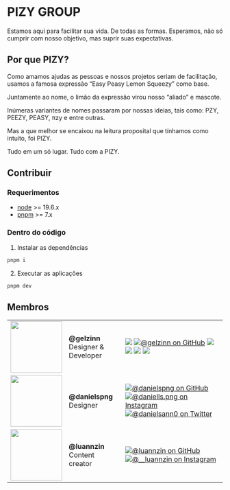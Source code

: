 # PIZY GROUP

Estamos aqui para facilitar sua vida. De todas as formas. Esperamos, não só cumprir com nosso objetivo, mas suprir suas expectativas.

## Por que PIZY?

Como amamos ajudas as pessoas e nossos projetos seriam de facilitação, usamos a famosa expressão “Easy Peasy Lemon Squeezy” como base.

Juntamente ao nome, o limão da expressão virou nosso “aliado” e mascote.

Inúmeras variantes de nomes passaram por nossas ideias, tais como: PZY, PEEZY, PEASY, πzy e entre outras.

Mas a que melhor se encaixou na leitura proposital que tínhamos como intuito, foi PIZY.

Tudo em um só lugar. Tudo com a PIZY.

## Contribuir

### Requerimentos

- [node](https://nodejs.org/en/download/) >= 19.6.x
- [pnpm](https://pnpm.io/installation) >= 7.x

### Dentro do código

1. Instalar as dependências

```bash
pnpm i
```

2. Executar as aplicações

```bash
pnpm dev
```

## Membros

<table>
  <tr>
    <td valign="top">
      <img src="https://github.com/gelzinn.png?size=120" width=120>
    </td>
    <td valign="center">
      <p><b>@gelzinn</b><br>Designer & Developer</p>
    </td>
    <td valign="center">
      <a href="https://gelzin.com" target="_blank"><img src="https://img.shields.io/badge/-gelzin.com-black?&style=for-the-badge"></a>
      <a href="https://www.github.com/gelzinn" target="_blank"><img src="https://img.shields.io/badge/GitHub-%23333333.svg?&style=for-the-badge&logo=github&logoColor=white" alt="@gelzinn on GitHub"></a>
      <a href="https://www.youtube.com/c/gelzinn_" target="_blank"><img src="https://img.shields.io/badge/YouTube-FF0000?style=for-the-badge&logo=youtube&logoColor=white" target="_blank"></a>
      <a href="https://instagram.com/gelzinn" target="_blank"><img src="https://img.shields.io/badge/-Instagram-%23E4405F?style=for-the-badge&logo=instagram&logoColor=white" target="_blank"></a>
      <a href="https://twitter.com/gelzinn_" target="_blank"><img src="https://img.shields.io/badge/twitter-%231DA1F2.svg?&style=for-the-badge&logo=twitter&logoColor=white" target="_blank"></a>
      <a href="https://www.linkedin.com/in/gelzin" target="_blank"><img src="https://img.shields.io/badge/-LinkedIn-%230077B5?style=for-the-badge&logo=linkedin&logoColor=white" target="_blank"></a>
    </td>
  </tr>

  <tr>
    <td valign="top">
      <img src="https://github.com/danielspng.png?size=120" width=120>
    </td>
    <td valign="center">
      <p><b>@danielspng</b><br>Designer</p>
    </td>
    <td valign="center">
      <a href="https://www.github.com/danielspng" target="_blank"><img src="https://img.shields.io/badge/GitHub-%23333333.svg?&style=for-the-badge&logo=github&logoColor=white" alt="@danielspng on GitHub"></a>
      <a href="https://www.instagram.com/daniells.png" target="_blank"><img src="https://img.shields.io/badge/Instagram-%23E4405F.svg?&style=for-the-badge&logo=instagram&logoColor=white" alt="@daniells.png on Instagram"></a>
      <a href="https://www.twiiter.com/danielsann0" target="_blank"><img src="https://img.shields.io/badge/Twitter-%231877F2.svg?&style=for-the-badge&logo=twitter&logoColor=white" alt="@danielsann0 on Twitter"></a>
    </td>
  </tr>

  <tr>
    <td valign="top">
      <img src="https://github.com/luannzin.png?size=120" width=120>
    </td>
    <td valign="center">
      <p><b>@luannzin</b><br>Content creator</p>
    </td>
    <td valign="center">
      <a href="https://www.github.com/luannzin" target="_blank"><img src="https://img.shields.io/badge/GitHub-%23333333.svg?&style=for-the-badge&logo=github&logoColor=white" alt="@luannzin on GitHub"></a>
      <a href="https://www.instagram.com/__luannzin" target="_blank"><img src="https://img.shields.io/badge/Instagram-%23E4405F.svg?&style=for-the-badge&logo=instagram&logoColor=white" alt="@__luannzin on Instagram"></a>
    </td>
  </tr>
</table>
